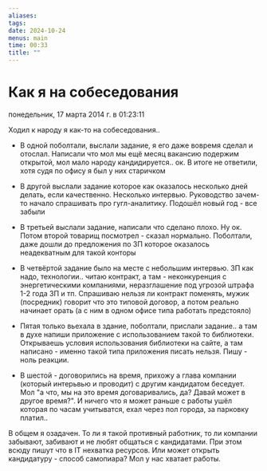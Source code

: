 ```yaml
---
aliases: 
tags: 
date: 2024-10-24
menus: main
time: 00:33
title: ""
---
```

# Как я на собеседования
понедельник, 17 марта 2014 г. в 01:23:11

Ходил к народу я как-то на собеседования..

- В одной поболтали, выслали задание, я его даже вовремя сделал и отослал. Написали что мол мы ещё месяц вакансию подержим открытой, мол мало народу кандидируется.. ок. В итоге не ответили, хотя судя по офису я был у них старичком

- В другой выслали задание которое как оказалось несколько дней делать, если качественно. Несколько интервью. Руководство зачем-то начало спрашивать про гугл-аналитику. Подошёл новый год - все забыли

- В третьей выслали задание, написали что сделано плохо. Ну ок. Потом второй товарищ посмотрел - сказал нормально. Поболтали, даже дошли до предложения по ЗП которое оказалось неадекватным для такой конторы

- В четвёртой задание было на месте с небольшим интервью. ЗП как надо, технологии.. читаю контракт, а там - неконкуренция с энергетическими компаниями, неразглашение под угрозой штрафа 1-2 года ЗП и тп. Спрашиваю нельзя ли контракт поменять, мужик (посредник) говорит что это типовой договор, а потом реально начинает орать (а с ним в одном офисе типа работать предстояло)

- Пятая только вьехала в здание, поболтали, прислали задание.. а там в духе напиши приложение с использованием такой то библиотеки. Открываешь условия использования библиотеки на сайте, а там написано - именно такой типа приложения писать нельзя. Пишу - ноль реакции.

- В шестой - договорились на время, прихожу а глава компании (который интерьвью и проводит) с другим кандидатом беседует. Мол "а что, мы на это время договаривались, да? Давай может в другое время?". И ничего что я может раньше с работы ушёл которая по часам учитыватся, ехал через пол города, за парковку платил.. 
  

В общем я озадачен. То ли я такой противный работник, то ли компании забывают, забивают и не любят общаться с кандидатами. При этом всюду пишут что в IT нехватка ресурсов. Или может открыть кандидатуру - способ самопиара? Мол у нас хватает работы.